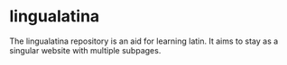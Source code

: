 # lingualatina

The lingualatina repository is an aid for learning latin. It aims to stay as a singular website with multiple subpages.
